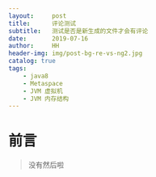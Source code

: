 ```yaml
---
layout:     post
title:      评论测试
subtitle:   测试是否是新生成的文件才会有评论
date:       2019-07-16
author:     HH
header-img: img/post-bg-re-vs-ng2.jpg
catalog: true
tags:
    - java8
    - Metaspace
    - JVM 虚拟机
    - JVM 内存结构
---
```

# 前言
>没有然后啦
